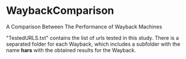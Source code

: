 # WaybackComparison
A Comparison Between The Performance of Wayback Machines

"TestedURLS.txt" contains the list of urls tested in this study.
There is a separated folder for each Wayback, which includes a subfolder with the name <b>hars</b> with the obtained results for the Wayback.


